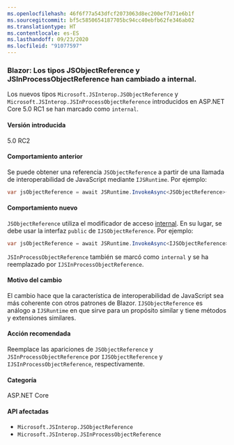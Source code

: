 ```yaml
---
ms.openlocfilehash: 46f6f77a543dfcf2073063d8ec200ef7d71e6b1f
ms.sourcegitcommit: bf5c5850654187705bc94cc40ebfb62fe346ab02
ms.translationtype: HT
ms.contentlocale: es-ES
ms.lasthandoff: 09/23/2020
ms.locfileid: "91077597"
---
```

### <a name="blazor-jsobjectreference-and-jsinprocessobjectreference-types-changed-to-internal"></a>Blazor: Los tipos JSObjectReference y JSInProcessObjectReference han cambiado a internal.

Los nuevos tipos `Microsoft.JSInterop.JSObjectReference` y `Microsoft.JSInterop.JSInProcessObjectReference` introducidos en ASP.NET Core 5.0 RC1 se han marcado como `internal`.

#### <a name="version-introduced"></a>Versión introducida

5.0 RC2

#### <a name="old-behavior"></a>Comportamiento anterior

Se puede obtener una referencia `JSObjectReference` a partir de una llamada de interoperabilidad de JavaScript mediante `IJSRuntime`. Por ejemplo:

```csharp
var jsObjectReference = await JSRuntime.InvokeAsync<JSObjectReference>(...);
```

#### <a name="new-behavior"></a>Comportamiento nuevo

`JSObjectReference` utiliza el modificador de acceso [internal](../../../../docs/csharp/language-reference/keywords/internal.md). En su lugar, se debe usar la interfaz `public` de `IJSObjectReference`. Por ejemplo:

```csharp
var jsObjectReference = await JSRuntime.InvokeAsync<IJSObjectReference>(...);
```

`JSInProcessObjectReference` también se marcó como `internal` y se ha reemplazado por `IJSInProcessObjectReference`.

#### <a name="reason-for-change"></a>Motivo del cambio

El cambio hace que la característica de interoperabilidad de JavaScript sea más coherente con otros patrones de Blazor. `IJSObjectReference` es análogo a `IJSRuntime` en que sirve para un propósito similar y tiene métodos y extensiones similares.

#### <a name="recommended-action"></a>Acción recomendada

Reemplace las apariciones de `JSObjectReference` y `JSInProcessObjectReference` por `IJSObjectReference` y `IJSInProcessObjectReference`, respectivamente.

#### <a name="category"></a>Categoría

ASP.NET Core

#### <a name="affected-apis"></a>API afectadas

- `Microsoft.JSInterop.JSObjectReference`
- `Microsoft.JSInterop.JSInProcessObjectReference`

<!--

#### Affected APIs

- `T:Microsoft.JSInterop.JSObjectReference`
- `T:Microsoft.JSInterop.JSInProcessObjectReference`

-->
